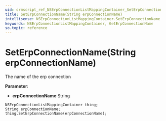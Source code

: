 ```yaml
---
uid: crmscript_ref_NSErpConnectionListMappingContainer_SetErpConnectionName
title: SetErpConnectionName(String erpConnectionName)
intellisense: NSErpConnectionListMappingContainer.SetErpConnectionName
keywords: NSErpConnectionListMappingContainer, GetErpConnectionName
so.topic: reference
---
```


# SetErpConnectionName(String erpConnectionName)

The name of the erp connection

**Parameter:** 
* **erpConnectionName** String

```crmscript
NSErpConnectionListMappingContainer thing;
String erpConnectionName;
thing.SetErpConnectionName(erpConnectionName);
```

